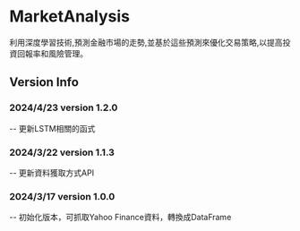 # MarketAnalysis

利用深度學習技術,預測金融市場的走勢,並基於這些預測來優化交易策略,以提高投資回報率和風險管理。

## Version Info

### 2024/4/23 version 1.2.0
-- 更新LSTM相關的函式

### 2024/3/22 version 1.1.3
-- 更新資料獲取方式API

### 2024/3/17 version 1.0.0
-- 初始化版本，可抓取Yahoo Finance資料，轉換成DataFrame
